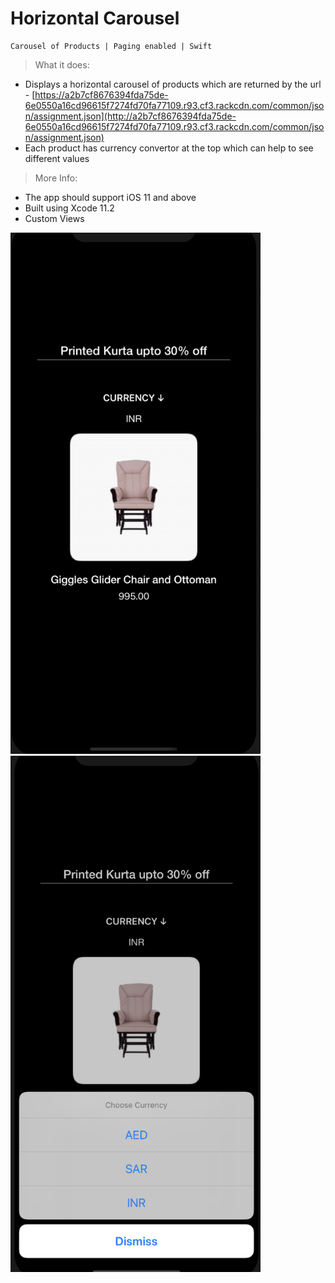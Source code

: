 # Horizontal Carousel

    Carousel of Products | Paging enabled | Swift



> What it does:

 - Displays a horizontal carousel of products which are returned by the url - [https://a2b7cf8676394fda75de-6e0550a16cd96615f7274fd70fa77109.r93.cf3.rackcdn.com/common/json/assignment.json](http://a2b7cf8676394fda75de-6e0550a16cd96615f7274fd70fa77109.r93.cf3.rackcdn.com/common/json/assignment.json)
 - Each product has currency convertor at the top which can help to see different values

> More Info:

 -  The app should support iOS 11 and above
 -  Built using Xcode 11.2
 - Custom Views
 
 <p float="left">
  <img src="https://github.com/deepanshu2895/Horizontal-Corousal/blob/master/Screenshot%202020-05-11%20at%201.19.22%20AM.png" width="400" />
  <img src="https://github.com/deepanshu2895/Horizontal-Corousal/blob/master/Screenshot%202020-05-11%20at%201.19.31%20AM.png" width="400" /> 
</p>
